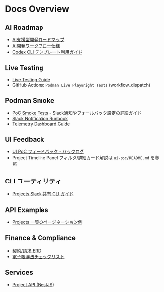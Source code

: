 # Docs Overview

## AI Roadmap
- [AI支援型開発ロードマップ](ai-roadmap.md)
- [AI開発ワークフロー仕様](ai-devflow.md)
- [Codex CLI テンプレート利用ガイド](codex-templates.md)

## Live Testing
- [Live Testing Guide](live-testing.md)
- GitHub Actions: `Podman Live Playwright Tests` (workflow_dispatch)

## Podman Smoke
- [PoC Smoke Tests](poc_live_smoke.md) - Slack通知やフォールバック設定の詳細ガイド
- [Slack Notification Runbook](slack-runbook.md)
- [Telemetry Dashboard Guide](podman-telemetry-dashboard.md)

## UI Feedback
- [UI PoC フィードバック・バックログ](ui-poc-feedback-backlog.md)
- Project Timeline Panel フィルタ/詳細カード解説は `ui-poc/README.md` を参照

## CLI ユーティリティ
- [Projects Slack 共有 CLI ガイド](projects-share-cli.md)

## API Examples
- [Projects 一覧のページネーション例](api-projects-pagination.md)


## Finance & Compliance
- [契約/請求 ERD](contracts/erd.md)
- [電子帳簿法チェックリスト](compliance/electronic-book.md)

## Services
- [Project API (NestJS)](../services/project-api/README.md)
